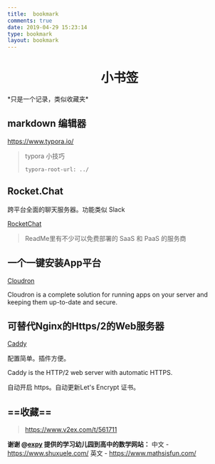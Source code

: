 ```yaml
---
title: 	bookmark
comments: true
date: 2019-04-29 15:23:14
type: bookmark
layout: bookmark
---
```


<h1>
    <center>小书签</center>
</h1>
*只是一个记录，类似收藏夹*


## markdown 编辑器

https://www.typora.io/

>  typora 小技巧
>
> `typora-root-url: ../`





## Rocket.Chat

跨平台全面的聊天服务器。功能类似 Slack

[RocketChat](<https://github.com/RocketChat/Rocket.Chat>)

> ReadMe里有不少可以免费部署的 SaaS 和 PaaS 的服务商



## 一个一键安装App平台

[Cloudron](https://cloudron.io/index.html) 

Cloudron is a complete solution for running apps on your server and keeping them up-to-date and secure.



## 可替代Nginx的Https/2的Web服务器

[Caddy](https://caddyserver.com/)

配置简单。插件方便。

Caddy is the HTTP/2 web server with automatic HTTPS.

自动开启 https。自动更新Let's Encrypt 证书。





## ==收藏==

> <https://www.v2ex.com/t/561711>

**谢谢 @[expy](https://www.v2ex.com/member/expy) 提供的学习幼儿园到高中的数学网站：**
中文 - <https://www.shuxuele.com/>
英文 - <https://www.mathsisfun.com/>




